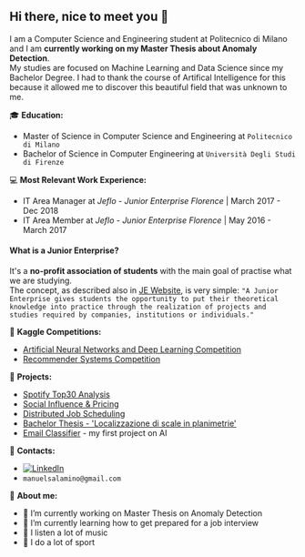## Hi there, nice to meet you 👋


I am a Computer Science and Engineering student at Politecnico di Milano and I am **currently working on my Master Thesis about Anomaly Detection**.  
My studies are focused on Machine Learning and Data Science since my Bachelor Degree. I had to thank the course of Artifical Intelligence for this because it allowed me to discover this beautiful field that was unknown to me.  

:mortar_board: **Education:**
 - Master of Science in Computer Science and Engineering at `Politecnico di Milano`
 - Bachelor of Science in Computer Engineering at `Università Degli Studi di Firenze`


:computer: **Most Relevant Work Experience:**
 - IT Area Manager at *Jeflo - Junior Enterprise Florence* | March 2017 - Dec 2018
 - IT Area Member at *Jeflo - Junior Enterprise Florence* | May 2016 - March 2017
  
  
#### What is a Junior Enterprise?
It's a **no-profit association of students** with the main goal of practise what we are studying.  
The concept, as described also in [JE Website](https://juniorenterprises.it/en/), is very simple: `"A Junior Enterprise gives students the opportunity to put their theoretical knowledge into practice through the realization of projects and studies required by companies, institutions or individuals."`


:dart: **Kaggle Competitions:**
 - [Artificial Neural Networks and Deep Learning Competition](https://github.com/manuelsalamino/ANNDL_Competition)
 - [Recommender Systems Competition](https://github.com/manuelsalamino/RecSys_Competition)


:pushpin: **Projects:**
 - [Spotify Top30 Analysis](https://github.com/manuelsalamino/Spotify_Top30_Analysis)
 - [Social Influence & Pricing](https://github.com/manuelsalamino/Data_Intelligence_App)
 - [Distributed Job Scheduling](https://github.com/manuelsalamino/Distributed_Job_Scheduling)
 - [Bachelor Thesis - 'Localizzazione di scale in planimetrie'](https://github.com/manuelsalamino/FindStairs)
 - [Email Classifier](https://github.com/manuelsalamino/EmailClassifier) - my first project on AI


:loudspeaker: **Contacts:**
- [![LinkedIn](https://img.shields.io/badge/-LinkedIn-blue?style=flat&logo=Linkedin&logoColor=white)](https://www.linkedin.com/in/manuelsalamino/)
- `manuelsalamino@gmail.com`


:boy: **About me:**

- 🔭 I’m currently working on Master Thesis on Anomaly Detection
- 🌱 I’m currently learning how to get prepared for a job interview
- :musical_note: I listen a lot of music
- :running: I do a lot of sport
